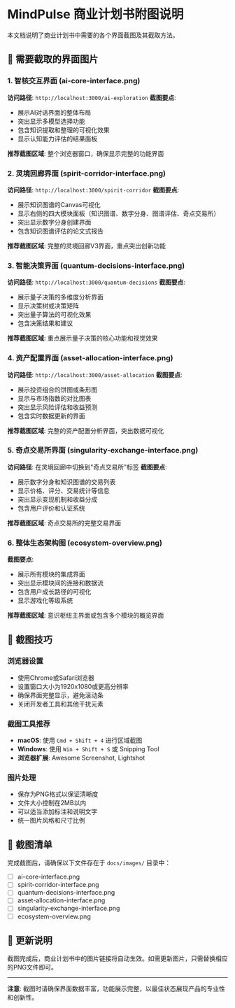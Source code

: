 # MindPulse 商业计划书附图说明

本文档说明了商业计划书中需要的各个界面截图及其截取方法。

## 📸 需要截取的界面图片

### 1. 智核交互界面 (ai-core-interface.png)
**访问路径**: `http://localhost:3000/ai-exploration`
**截图要点**:
- 展示AI对话界面的整体布局
- 突出显示多模型选择功能
- 包含知识提取和整理的可视化效果
- 显示认知能力评估的结果面板

**推荐截图区域**: 整个浏览器窗口，确保显示完整的功能界面

### 2. 灵境回廊界面 (spirit-corridor-interface.png)
**访问路径**: `http://localhost:3000/spirit-corridor`
**截图要点**:
- 展示知识图谱的Canvas可视化
- 显示右侧的四大模块面板（知识图谱、数字分身、图谱评估、奇点交易所）
- 突出显示数字分身创建界面
- 包含知识图谱评估的论文式报告

**推荐截图区域**: 完整的灵境回廊V3界面，重点突出创新功能

### 3. 智能决策界面 (quantum-decisions-interface.png)
**访问路径**: `http://localhost:3000/quantum-decisions`
**截图要点**:
- 展示量子决策的多维度分析界面
- 显示决策树或决策矩阵
- 突出量子算法的可视化效果
- 包含决策结果和建议

**推荐截图区域**: 重点展示量子决策的核心功能和视觉效果

### 4. 资产配置界面 (asset-allocation-interface.png)
**访问路径**: `http://localhost:3000/asset-allocation`
**截图要点**:
- 展示投资组合的饼图或条形图
- 显示与市场指数的对比图表
- 突出显示风险评估和收益预测
- 包含实时数据更新的界面

**推荐截图区域**: 完整的资产配置分析界面，突出数据可视化

### 5. 奇点交易所界面 (singularity-exchange-interface.png)
**访问路径**: 在灵境回廊中切换到"奇点交易所"标签
**截图要点**:
- 展示数字分身和知识图谱的交易列表
- 显示价格、评分、交易统计等信息
- 突出显示变现机制和收益分成
- 包含用户评价和认证系统

**推荐截图区域**: 奇点交易所的完整交易界面

### 6. 整体生态架构图 (ecosystem-overview.png)
**截图要点**:
- 展示所有模块的集成界面
- 突出显示模块间的连接和数据流
- 包含用户成长路径的可视化
- 显示游戏化等级系统

**推荐截图区域**: 意识枢纽主界面或包含多个模块的概览界面

## 🎨 截图技巧

### 浏览器设置
- 使用Chrome或Safari浏览器
- 设置窗口大小为1920x1080或更高分辨率
- 确保界面完整显示，避免滚动条
- 关闭开发者工具和其他干扰元素

### 截图工具推荐
- **macOS**: 使用 `Cmd + Shift + 4` 进行区域截图
- **Windows**: 使用 `Win + Shift + S` 或 Snipping Tool
- **浏览器扩展**: Awesome Screenshot, Lightshot

### 图片处理
- 保存为PNG格式以保证清晰度
- 文件大小控制在2MB以内
- 可以适当添加标注和说明文字
- 统一图片风格和尺寸比例

## 📝 截图清单

完成截图后，请确保以下文件存在于 `docs/images/` 目录中：

- [ ] ai-core-interface.png
- [ ] spirit-corridor-interface.png  
- [ ] quantum-decisions-interface.png
- [ ] asset-allocation-interface.png
- [ ] singularity-exchange-interface.png
- [ ] ecosystem-overview.png

## 🔄 更新说明

截图完成后，商业计划书中的图片链接将自动生效。如需更新图片，只需替换相应的PNG文件即可。

---

**注意**: 截图时请确保界面数据丰富，功能展示完整，以最佳状态展现产品的专业性和创新性。 